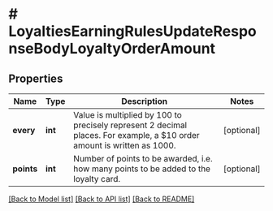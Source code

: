 # # LoyaltiesEarningRulesUpdateResponseBodyLoyaltyOrderAmount

## Properties

Name | Type | Description | Notes
------------ | ------------- | ------------- | -------------
**every** | **int** | Value is multiplied by 100 to precisely represent 2 decimal places. For example, a $10 order amount is written as 1000. | [optional]
**points** | **int** | Number of points to be awarded, i.e. how many points to be added to the loyalty card. | [optional]

[[Back to Model list]](../../README.md#models) [[Back to API list]](../../README.md#endpoints) [[Back to README]](../../README.md)
